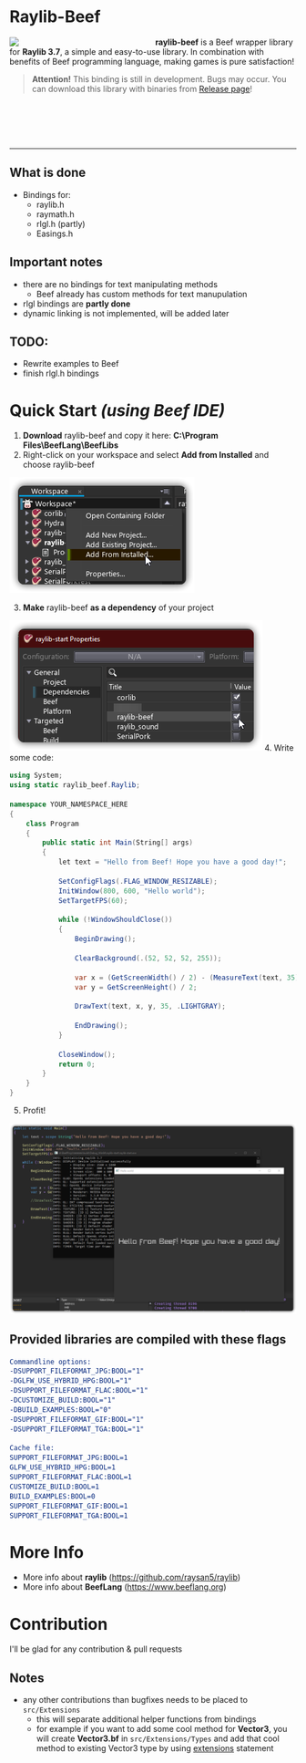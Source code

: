 # Raylib-Beef

<img align="left" src="https://github.com/M0n7y5/raylib-beef/raw/master/img/raylib-beef-logo.png" width="256px">

**raylib-beef** is a Beef wrapper library for **Raylib 3.7**, a simple and easy-to-use library. In combination with benefits of Beef programming language, making games is pure satisfaction!

> **Attention!** This binding is still in development. Bugs may occur.
	You can download this library with binaries from [Release page](https://github.com/M0n7y5/raylib-beef/releases)!

<br>
<br>
<br>
<br>

---

## What is done
- Bindings for:
    - raylib.h
    - raymath.h 
    - rlgl.h (partly)
	- Easings.h

## Important notes
- there are no bindings for text manipulating methods
	- Beef already has custom methods for text manupulation
-  rlgl bindings are **partly done**
- dynamic linking is not implemented, will be added later

## TODO:
- Rewrite examples to Beef
- finish rlgl.h bindings

# Quick Start *(using Beef IDE)*
1. **Download** raylib-beef and copy it here: **C:\Program Files\BeefLang\BeefLibs**
2. Right-click on your workspace and select **Add from Installed** and choose raylib-beef

![](img/from-installed.png)

3. **Make** raylib-beef **as a dependency** of your project 

![](img/add-deps.png)
4. Write some code:
```csharp
using System;
using static raylib_beef.Raylib;

namespace YOUR_NAMESPACE_HERE
{
	class Program
	{
		public static int Main(String[] args)
		{
			let text = "Hello from Beef! Hope you have a good day!";

			SetConfigFlags(.FLAG_WINDOW_RESIZABLE);
			InitWindow(800, 600, "Hello world");
			SetTargetFPS(60);

			while (!WindowShouldClose())
			{
				BeginDrawing();

				ClearBackground(.(52, 52, 52, 255));

				var x = (GetScreenWidth() / 2) - (MeasureText(text, 35) / 2);
				var y = GetScreenHeight() / 2;

				DrawText(text, x, y, 35, .LIGHTGRAY);

				EndDrawing();
			}

			CloseWindow();
			return 0;
		}
	}
}
```
5. Profit!

<center>

![](img/screen.png)

</center>

## Provided libraries are compiled with these flags
```cmake
Commandline options:
-DSUPPORT_FILEFORMAT_JPG:BOOL="1" 
-DGLFW_USE_HYBRID_HPG:BOOL="1" 
-DSUPPORT_FILEFORMAT_FLAC:BOOL="1" 
-DCUSTOMIZE_BUILD:BOOL="1" 
-DBUILD_EXAMPLES:BOOL="0" 
-DSUPPORT_FILEFORMAT_GIF:BOOL="1" 
-DSUPPORT_FILEFORMAT_TGA:BOOL="1" 

Cache file:
SUPPORT_FILEFORMAT_JPG:BOOL=1
GLFW_USE_HYBRID_HPG:BOOL=1
SUPPORT_FILEFORMAT_FLAC:BOOL=1
CUSTOMIZE_BUILD:BOOL=1
BUILD_EXAMPLES:BOOL=0
SUPPORT_FILEFORMAT_GIF:BOOL=1
SUPPORT_FILEFORMAT_TGA:BOOL=1
```

# More Info
- More info about **raylib** (https://github.com/raysan5/raylib)
- More info about **BeefLang** (https://www.beeflang.org)

# Contribution

I'll be glad for any contribution & pull requests

## Notes
- any other contributions than bugfixes needs to be placed to `src/Extensions`
	- this will separate additional helper functions from bindings 
	- for example if you want to add some cool method for **Vector3**, you will create **Vector3.&#xfeff;bf** in `src/Extensions/Types` and add that cool method to existing Vector3 type by using [extensions](https://www.beeflang.org/docs/language-guide/datatypes/extensions/) statement
